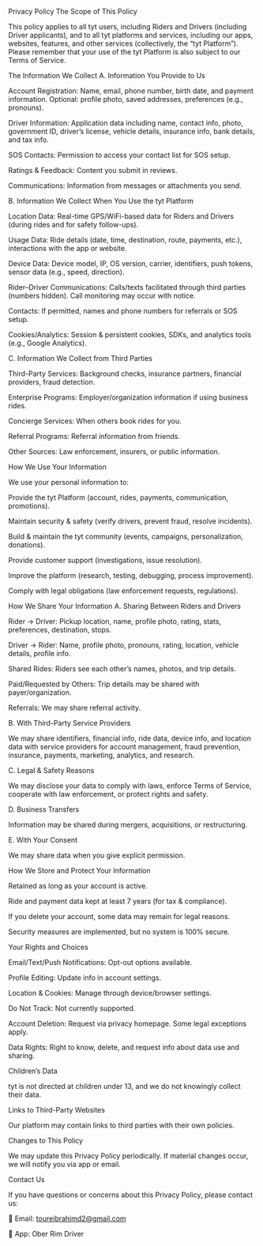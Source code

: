Privacy Policy
The Scope of This Policy

This policy applies to all tyt users, including Riders and Drivers (including Driver applicants), and to all tyt platforms and services, including our apps, websites, features, and other services (collectively, the “tyt Platform”). Please remember that your use of the tyt Platform is also subject to our Terms of Service.

The Information We Collect
A. Information You Provide to Us

Account Registration: Name, email, phone number, birth date, and payment information. Optional: profile photo, saved addresses, preferences (e.g., pronouns).

Driver Information: Application data including name, contact info, photo, government ID, driver’s license, vehicle details, insurance info, bank details, and tax info.

SOS Contacts: Permission to access your contact list for SOS setup.

Ratings & Feedback: Content you submit in reviews.

Communications: Information from messages or attachments you send.

B. Information We Collect When You Use the tyt Platform

Location Data: Real-time GPS/WiFi-based data for Riders and Drivers (during rides and for safety follow-ups).

Usage Data: Ride details (date, time, destination, route, payments, etc.), interactions with the app or website.

Device Data: Device model, IP, OS version, carrier, identifiers, push tokens, sensor data (e.g., speed, direction).

Rider–Driver Communications: Calls/texts facilitated through third parties (numbers hidden). Call monitoring may occur with notice.

Contacts: If permitted, names and phone numbers for referrals or SOS setup.

Cookies/Analytics: Session & persistent cookies, SDKs, and analytics tools (e.g., Google Analytics).

C. Information We Collect from Third Parties

Third-Party Services: Background checks, insurance partners, financial providers, fraud detection.

Enterprise Programs: Employer/organization information if using business rides.

Concierge Services: When others book rides for you.

Referral Programs: Referral information from friends.

Other Sources: Law enforcement, insurers, or public information.

How We Use Your Information

We use your personal information to:

Provide the tyt Platform (account, rides, payments, communication, promotions).

Maintain security & safety (verify drivers, prevent fraud, resolve incidents).

Build & maintain the tyt community (events, campaigns, personalization, donations).

Provide customer support (investigations, issue resolution).

Improve the platform (research, testing, debugging, process improvement).

Comply with legal obligations (law enforcement requests, regulations).

How We Share Your Information
A. Sharing Between Riders and Drivers

Rider → Driver: Pickup location, name, profile photo, rating, stats, preferences, destination, stops.

Driver → Rider: Name, profile photo, pronouns, rating, location, vehicle details, profile info.

Shared Rides: Riders see each other’s names, photos, and trip details.

Paid/Requested by Others: Trip details may be shared with payer/organization.

Referrals: We may share referral activity.

B. With Third-Party Service Providers

We may share identifiers, financial info, ride data, device info, and location data with service providers for account management, fraud prevention, insurance, payments, marketing, analytics, and research.

C. Legal & Safety Reasons

We may disclose your data to comply with laws, enforce Terms of Service, cooperate with law enforcement, or protect rights and safety.

D. Business Transfers

Information may be shared during mergers, acquisitions, or restructuring.

E. With Your Consent

We may share data when you give explicit permission.

How We Store and Protect Your Information

Retained as long as your account is active.

Ride and payment data kept at least 7 years (for tax & compliance).

If you delete your account, some data may remain for legal reasons.

Security measures are implemented, but no system is 100% secure.

Your Rights and Choices

Email/Text/Push Notifications: Opt-out options available.

Profile Editing: Update info in account settings.

Location & Cookies: Manage through device/browser settings.

Do Not Track: Not currently supported.

Account Deletion: Request via privacy homepage. Some legal exceptions apply.

Data Rights: Right to know, delete, and request info about data use and sharing.

Children’s Data

tyt is not directed at children under 13, and we do not knowingly collect their data.

Links to Third-Party Websites

Our platform may contain links to third parties with their own policies.

Changes to This Policy

We may update this Privacy Policy periodically. If material changes occur, we will notify you via app or email.

Contact Us

If you have questions or concerns about this Privacy Policy, please contact us:

📧 Email: toureibrahimd2@gmail.com

📱 App: Ober Rim Driver
